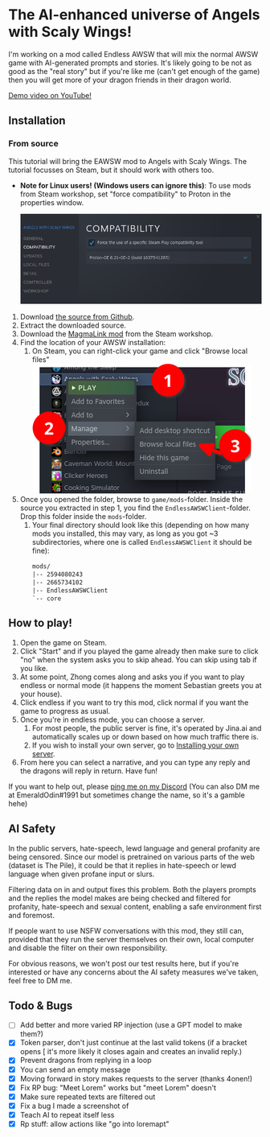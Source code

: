 # The AI-enhanced universe of Angels with Scaly Wings!

I'm working on a mod called Endless AWSW that will mix the normal AWSW game with AI-generated prompts and stories. It's likely going to be not as good as the "real story" but if you're like me (can't get enough of the game) then you will get more of your dragon friends in their dragon world.

[Demo video on YouTube!](https://www.youtube.com/watch?v=6tA9d3wCrbc)

## Installation

### From source

This tutorial will bring the EAWSW mod to Angels with Scaly Wings. The tutorial focusses on Steam, but it should work with others too.

- **Note for Linux users! (Windows users can ignore this)**: To use mods from Steam workshop, set "force compatibility" to Proton in the properties window.

    ![Showing game properties where you can set compatibility mode (Linux only)](Images/compatibility_linux.png)


1. Download [the source from Github](https://github.com/peterwilli/Endless-AWSW/archive/refs/heads/main.zip).
2. Extract the downloaded source.
3. Download the [MagmaLink mod](https://steamcommunity.com/sharedfiles/filedetails/?id=2594080243) from the Steam workshop.
4. Find the location of your AWSW installation:
    1. On Steam, you can right-click your game and click "Browse local files"
    ![Steam showing the game library, where you right click your game and click "Browse local files"](Images/local_game_annotation.png)
5. Once you opened the folder, browse to `game/mods`-folder. Inside the source you extracted in step 1, you find the `EndlessAWSWClient`-folder. Drop this folder inside the `mods`-folder.
    1. Your final directory should look like this (depending on how many mods you installed, this may vary, as long as you got ~3 subdirectories, where one is called `EndlessAWSWClient` it should be fine):
        ```
        mods/
        |-- 2594080243
        |-- 2665734102
        |-- EndlessAWSWClient
        `-- core
        ```

## How to play!

1. Open the game on Steam.
2. Click "Start" and if you played the game already then make sure to click "no" when the system asks you to skip ahead. You can skip using tab if you like.
3. At some point, Zhong comes along and asks you if you want to play endless or normal mode (it happens the moment Sebastian greets you at your house).
4. Click endless if you want to try this mod, click normal if you want the game to progress as usual.
5. Once you're in endless mode, you can choose a server.
    1. For most people, the public server is fine, it's operated by Jina.ai and automatically scales up or down based on how much traffic there is.
    2. If you wish to install your own server, go to [Installing your own server](Installing%20your%20own%20server.md).
6. From here you can select a narrative, and you can type any reply and the dragons will reply in return. Have fun!  

If you want to help out, please [ping me on my Discord](https://discord.gg/gKcb5U3) (You can also DM me at EmeraldOdin#1991 but sometimes change the name, so it's a gamble hehe)

## AI Safety

In the public servers, hate-speech, lewd language and general profanity are being censored. Since our model is pretrained on various parts of the web (dataset is The Pile), it could be that it replies in hate-speech or lewd language when given profane input or slurs.

Filtering data on in and output fixes this problem. Both the players prompts and the replies the model makes are being checked and filtered for profanity, hate-speech and sexual content, enabling a safe environment first and foremost.

If people want to use NSFW conversations with this mod, they still can, provided that they run the server themselves on their own, local computer and disable the filter on their own responsibility.

For obvious reasons, we won't post our test results here, but if you're interested or have any concerns about the AI safety measures we've taken, feel free to DM me.

## Todo & Bugs

- [ ] Add better and more varied RP injection (use a GPT model to make them?)
- [x] Token parser, don't just continue at the last valid tokens (if a bracket opens [ it's more likely it closes again and creates an invalid reply.)
- [x] Prevent dragons from replying in a loop
- [x] You can send an empty message
- [x] Moving forward in story makes requests to the server (thanks 4onen!)
- [x] Fix RP bug: "Meet Lorem" works but "meet Lorem" doesn't
- [x] Make sure repeated texts are filtered out
- [x] Fix a bug I made a screenshot of
- [x] Teach AI to repeat itself less
- [x] Rp stuff: allow actions like "go into loremapt"